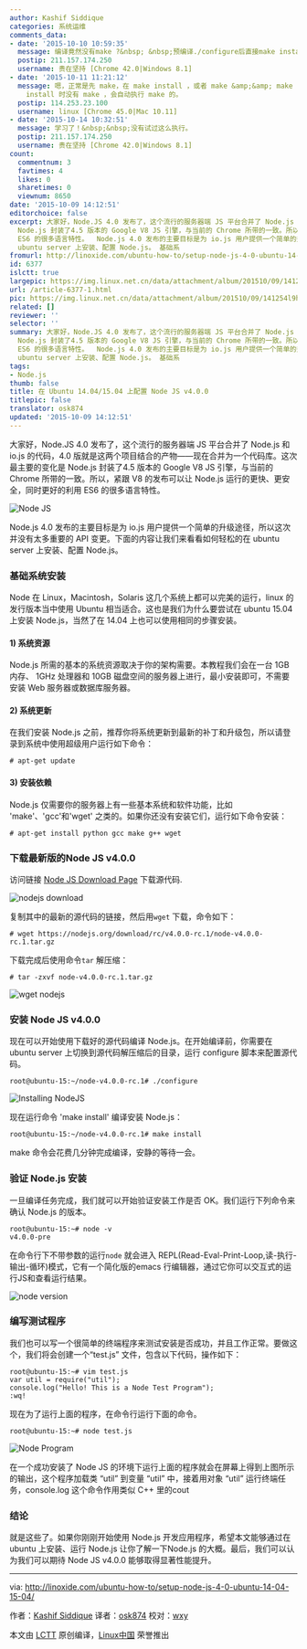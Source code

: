 ```yaml
---
author: Kashif Siddique
categories: 系统运维
comments_data:
- date: '2015-10-10 10:59:35'
  message: 编译竟然没有make ?&nbsp; &nbsp;预编译./configure后直接make install ?
  postip: 211.157.174.250
  username: 贵在坚持 [Chrome 42.0|Windows 8.1]
- date: '2015-10-11 11:21:12'
  message: 嗯，正常是先 make，在 make install ，或者 make &amp;&amp; make install 。但是，如果make
    install 时没有 make ，会自动执行 make 的。
  postip: 114.253.23.100
  username: linux [Chrome 45.0|Mac 10.11]
- date: '2015-10-14 10:32:51'
  message: 学习了！&nbsp;&nbsp;没有试过这么执行。
  postip: 211.157.174.250
  username: 贵在坚持 [Chrome 42.0|Windows 8.1]
count:
  commentnum: 3
  favtimes: 4
  likes: 0
  sharetimes: 0
  viewnum: 8650
date: '2015-10-09 14:12:51'
editorchoice: false
excerpt: 大家好，Node.JS 4.0 发布了，这个流行的服务器端 JS 平台合并了 Node.js 和 io.js 的代码，4.0 版就是这两个项目结合的产物现在合并为一个代码库。这次最主要的变化是
  Node.js 封装了4.5 版本的 Google V8 JS 引擎，与当前的 Chrome 所带的一致。所以，紧跟 V8 的发布可以让 Node.js 运行的更快、更安全，同时更好的利用
  ES6 的很多语言特性。  Node.js 4.0 发布的主要目标是为 io.js 用户提供一个简单的升级途径，所以这次并没有太多重要的 API 变更。下面的内容让我们来看看如何轻松的在
  ubuntu server 上安装、配置 Node.js。 基础系
fromurl: http://linoxide.com/ubuntu-how-to/setup-node-js-4-0-ubuntu-14-04-15-04/
id: 6377
islctt: true
largepic: https://img.linux.net.cn/data/attachment/album/201510/09/141254l9hs111sgbsk1tub.png
url: /article-6377-1.html
pic: https://img.linux.net.cn/data/attachment/album/201510/09/141254l9hs111sgbsk1tub.png.thumb.jpg
related: []
reviewer: ''
selector: ''
summary: 大家好，Node.JS 4.0 发布了，这个流行的服务器端 JS 平台合并了 Node.js 和 io.js 的代码，4.0 版就是这两个项目结合的产物现在合并为一个代码库。这次最主要的变化是
  Node.js 封装了4.5 版本的 Google V8 JS 引擎，与当前的 Chrome 所带的一致。所以，紧跟 V8 的发布可以让 Node.js 运行的更快、更安全，同时更好的利用
  ES6 的很多语言特性。  Node.js 4.0 发布的主要目标是为 io.js 用户提供一个简单的升级途径，所以这次并没有太多重要的 API 变更。下面的内容让我们来看看如何轻松的在
  ubuntu server 上安装、配置 Node.js。 基础系
tags:
- Node.js
thumb: false
title: 在 Ubuntu 14.04/15.04 上配置 Node JS v4.0.0
titlepic: false
translator: osk874
updated: '2015-10-09 14:12:51'
---
```


大家好，Node.JS 4.0 发布了，这个流行的服务器端 JS 平台合并了 Node.js 和 io.js 的代码，4.0 版就是这两个项目结合的产物——现在合并为一个代码库。这次最主要的变化是 Node.js 封装了4.5 版本的 Google V8 JS 引擎，与当前的 Chrome 所带的一致。所以，紧跟 V8 的发布可以让 Node.js 运行的更快、更安全，同时更好的利用 ES6 的很多语言特性。


![Node JS](/data/attachment/album/201510/09/141254l9hs111sgbsk1tub.png)


Node.js 4.0 发布的主要目标是为 io.js 用户提供一个简单的升级途径，所以这次并没有太多重要的 API 变更。下面的内容让我们来看看如何轻松的在 ubuntu server 上安装、配置 Node.js。


### 基础系统安装


Node 在 Linux，Macintosh，Solaris 这几个系统上都可以完美的运行，linux 的发行版本当中使用 Ubuntu 相当适合。这也是我们为什么要尝试在 ubuntu 15.04 上安装 Node.js，当然了在 14.04 上也可以使用相同的步骤安装。


#### 1) 系统资源


Node.js 所需的基本的系统资源取决于你的架构需要。本教程我们会在一台 1GB 内存、 1GHz 处理器和 10GB 磁盘空间的服务器上进行，最小安装即可，不需要安装 Web 服务器或数据库服务器。


#### 2) 系统更新


在我们安装 Node.js 之前，推荐你将系统更新到最新的补丁和升级包，所以请登录到系统中使用超级用户运行如下命令：



```
# apt-get update

```

#### 3) 安装依赖


Node.js 仅需要你的服务器上有一些基本系统和软件功能，比如 'make'、'gcc'和'wget' 之类的。如果你还没有安装它们，运行如下命令安装：



```
# apt-get install python gcc make g++ wget

```

### 下载最新版的Node JS v4.0.0


访问链接 [Node JS Download Page](https://nodejs.org/download/rc/v4.0.0-rc.1/) 下载源代码.


![nodejs download](/data/attachment/album/201510/09/141255uwulaa3uqzya0bqu.png)


复制其中的最新的源代码的链接，然后用`wget` 下载，命令如下：



```
# wget https://nodejs.org/download/rc/v4.0.0-rc.1/node-v4.0.0-rc.1.tar.gz

```

下载完成后使用命令`tar` 解压缩：



```
# tar -zxvf node-v4.0.0-rc.1.tar.gz

```

![wget nodejs](/data/attachment/album/201510/09/141256kqe1eeuc66lpquen.png)


### 安装 Node JS v4.0.0


现在可以开始使用下载好的源代码编译 Node.js。在开始编译前，你需要在 ubuntu server 上切换到源代码解压缩后的目录，运行 configure 脚本来配置源代码。



```
root@ubuntu-15:~/node-v4.0.0-rc.1# ./configure

```

![Installing NodeJS](/data/attachment/album/201510/09/141301bmeemhn9iemnzmie.png)


现在运行命令 'make install' 编译安装 Node.js：



```
root@ubuntu-15:~/node-v4.0.0-rc.1# make install

```

make 命令会花费几分钟完成编译，安静的等待一会。


### 验证 Node.js 安装


一旦编译任务完成，我们就可以开始验证安装工作是否 OK。我们运行下列命令来确认 Node.js 的版本。



```
root@ubuntu-15:~# node -v
v4.0.0-pre

```

在命令行下不带参数的运行`node` 就会进入 REPL(Read-Eval-Print-Loop,读-执行-输出-循环)模式，它有一个简化版的emacs 行编辑器，通过它你可以交互式的运行JS和查看运行结果。


![node version](/data/attachment/album/201510/09/141302xxaxdrwh1rrrvva5.png)


### 编写测试程序


我们也可以写一个很简单的终端程序来测试安装是否成功，并且工作正常。要做这个，我们将会创建一个“test.js” 文件，包含以下代码，操作如下：



```
root@ubuntu-15:~# vim test.js
var util = require("util");
console.log("Hello! This is a Node Test Program");
:wq!

```

现在为了运行上面的程序，在命令行运行下面的命令。



```
root@ubuntu-15:~# node test.js

```

![Node Program](/data/attachment/album/201510/09/141303a2w32eyfedfcfdzw.png)


在一个成功安装了 Node JS 的环境下运行上面的程序就会在屏幕上得到上图所示的输出，这个程序加载类 “util” 到变量 “util” 中，接着用对象 “util” 运行终端任务，console.log 这个命令作用类似 C++ 里的cout


### 结论


就是这些了。如果你刚刚开始使用 Node.js 开发应用程序，希望本文能够通过在 ubuntu 上安装、运行 Node.js 让你了解一下Node.js 的大概。最后，我们可以认为我们可以期待 Node JS v4.0.0 能够取得显著性能提升。




---


via: <http://linoxide.com/ubuntu-how-to/setup-node-js-4-0-ubuntu-14-04-15-04/>


作者：[Kashif Siddique](http://linoxide.com/author/kashifs/) 译者：[osk874](https://github.com/osk874) 校对：[wxy](https://github.com/wxy)


本文由 [LCTT](https://github.com/LCTT/TranslateProject) 原创编译，[Linux中国](https://linux.cn/) 荣誉推出